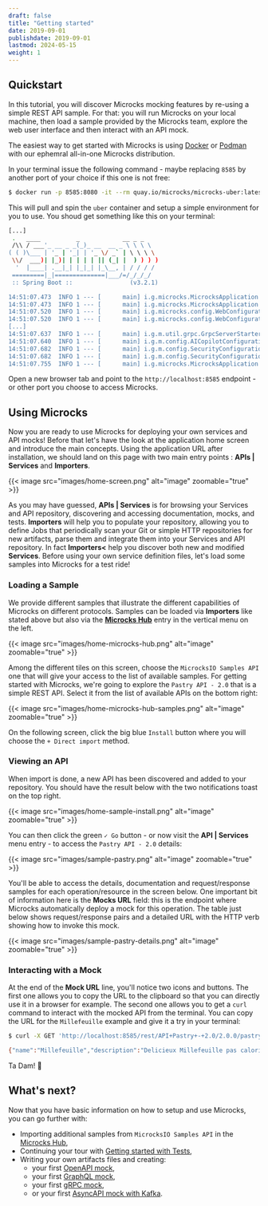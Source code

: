 ```yaml
---
draft: false
title: "Getting started"
date: 2019-09-01
publishdate: 2019-09-01
lastmod: 2024-05-15
weight: 1
---
```


## Quickstart

In this tutorial, you will discover Microcks mocking features by re-using a simple REST API sample. For that: you will run Microcks on your local machine, then load a sample provided by the Microcks team, explore the web user interface and then interact with an API mock.

The easiest way to get started with Microcks is using [Docker](https://docs.docker.com/get-docker/) or [Podman](https://podman.io/) with our ephemral all-in-one Microcks distribution. 

In your terminal issue the following command - maybe replacing `8585` by another port of your choice if this one is not free:

```sh
$ docker run -p 8585:8080 -it --rm quay.io/microcks/microcks-uber:latest-native 
```

This will pull and spin the `uber` container and setup a simple environment for you to use. You shoud get something like this on your terminal:

```sh
[...]
 .   ____          _            __ _ _
 /\\ / ___'_ __ _ _(_)_ __  __ _ \ \ \ \
( ( )\___ | '_ | '_| | '_ \/ _` | \ \ \ \
 \\/  ___)| |_)| | | | | || (_| |  ) ) ) )
  '  |____| .__|_| |_|_| |_\__, | / / / /
 =========|_|==============|___/=/_/_/_/
 :: Spring Boot ::                (v3.2.1)

14:51:07.473  INFO 1 --- [      main] i.g.microcks.MicrocksApplication         : Starting AOT-processed MicrocksApplication using Java 17.0.10 with PID 1 (/workspace/io.github.microcks.MicrocksApplication started by cnb in /workspace)
14:51:07.473  INFO 1 --- [      main] i.g.microcks.MicrocksApplication         : The following 1 profile is active: "uber"
14:51:07.520  INFO 1 --- [      main] i.g.microcks.config.WebConfiguration     : Starting web application configuration, using profiles: [uber]
14:51:07.520  INFO 1 --- [      main] i.g.microcks.config.WebConfiguration     : Web application fully configured
[...]
14:51:07.637  INFO 1 --- [      main] i.g.m.util.grpc.GrpcServerStarter        : GRPC Server started on port 9090
14:51:07.640  INFO 1 --- [      main] i.g.m.config.AICopilotConfiguration      : AICopilot is disabled
14:51:07.682  INFO 1 --- [      main] i.g.m.config.SecurityConfiguration       : Starting security configuration
14:51:07.682  INFO 1 --- [      main] i.g.m.config.SecurityConfiguration       : Keycloak is disabled, permitting all requests
14:51:07.755  INFO 1 --- [      main] i.g.microcks.MicrocksApplication         : Started MicrocksApplication in 0.296 seconds (process running for 0.303)
```

Open a new browser tab and point to the `http://localhost:8585` endpoint - or other port you choose to access Microcks.

## Using Microcks

Now you are ready to use Microcks for deploying your own services and API mocks! Before that let's have the look at the application home screen and introduce the main concepts. Using the application URL after installation, we should land on this page with two main entry points : **APIs | Services** and **Importers**.
			
{{< image src="images/home-screen.png" alt="image" zoomable="true" >}}
			
As you may have guessed, **APIs | Services** is for browsing your Services and API repository, discovering and accessing documentation, mocks, and tests. **Importers** will help you to populate your repository, allowing you to define Jobs that periodically scan your Git or simple HTTP repositories for new artifacts, parse them and integrate them into your Services and API repository. In fact **Importers<** help you discover both new and modified **Services**. Before using your own service definition files, let's load some samples into Microcks for a test ride!

### Loading a Sample

We provide different samples that illustrate the different capabilities of Microcks on different protocols. Samples can be loaded via **Importers** like stated above but also via the **[Microcks Hub](https://hub.microcks.io)** entry in the vertical menu on the left.
				
{{< image src="images/home-microcks-hub.png" alt="image" zoomable="true" >}}

Among the different tiles on this screen, choose the `MicrocksIO Samples API` one that will give your access to the list of available samples. For getting started with Microcks, we're going to explore the `Pastry API - 2.0` that is a simple REST API. Select it from the list of available APIs on the bottom right:

{{< image src="images/home-microcks-hub-samples.png" alt="image" zoomable="true" >}}

On the following screen, click the big blue `Install` button where you will choose the `+ Direct import` method. 

### Viewing an API

When import is done, a new API has been discovered and added to your repository. You should have the result below with the two notifications toast on the top right.

{{< image src="images/home-sample-install.png" alt="image" zoomable="true" >}}

You can then click the green `✓ Go` button - or now visit the **API | Services** menu entry  - to access the `Pastry API - 2.0` details:

{{< image src="images/sample-pastry.png" alt="image" zoomable="true" >}}

You'll be able to access the details, documentation and request/response samples for each operation/resource in the screen below. One important bit of information here is the **Mocks URL** field: this is the endpoint where Microcks automatically deploy a mock for this operation. The table just below shows request/response pairs and a detailed URL with the HTTP verb showing how to invoke this mock.

{{< image src="images/sample-pastry-details.png" alt="image" zoomable="true" >}}

### Interacting with a Mock

At the end of the **Mock URL** line, you'll notice two icons and buttons. The first one allows you to copy the URL to the clipboard so that you can directly use it in a browser for example. The second one allows you to get a `curl` command to interact with the mocked API from the terminal. You can copy the URL for the `Millefeuille` example and give it a try in your terminal:

```sh
$ curl -X GET 'http://localhost:8585/rest/API+Pastry+-+2.0/2.0.0/pastry/Millefeuille' -H 'Accept: application/json'

{"name":"Millefeuille","description":"Delicieux Millefeuille pas calorique du tout","size":"L","price":4.4,"status":"available"}
```

Ta Dam! 🎉

## What's next?

Now that you have basic information on how to setup and use Microcks, you can go further with:

* Importing additional samples from `MicrocksIO Samples API` in the [Microcks Hub](https://hub.microcks.io),
* Continuing your tour with [Getting started with Tests](/documentation/tutorials/getting-started-tests),
* Writing your own artifacts files and creating:
   * your first [OpenAPI mock](/documentation/tutorials/first-rest-mock),
   * your first [GraphQL mock](/documentation/tutorials/first-graphql-mock),
   * your first [gRPC mock](/documentation/tutorials/first-grpc-mock),
   * or your first [AsyncAPI mock with Kafka](/documentation/tutorials/first-asyncapi-mock).

